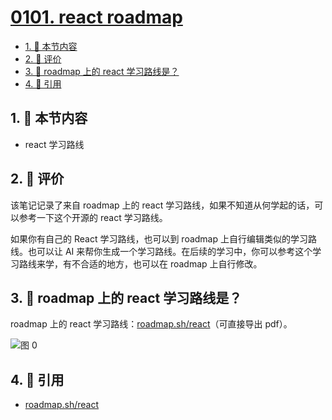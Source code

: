 # [0101. react roadmap](https://github.com/tnotesjs/TNotes.react/tree/main/notes/0101.%20react%20roadmap)

<!-- region:toc -->

- [1. 🎯 本节内容](#1--本节内容)
- [2. 🫧 评价](#2--评价)
- [3. 🤔 roadmap 上的 react 学习路线是？](#3--roadmap-上的-react-学习路线是)
- [4. 🔗 引用](#4--引用)

<!-- endregion:toc -->

## 1. 🎯 本节内容

- react 学习路线

## 2. 🫧 评价

该笔记记录了来自 roadmap 上的 react 学习路线，如果不知道从何学起的话，可以参考一下这个开源的 react 学习路线。

如果你有自己的 React 学习路线，也可以到 roadmap 上自行编辑类似的学习路线。也可以让 AI 来帮你生成一个学习路线。在后续的学习中，你可以参考这个学习路线来学，有不合适的地方，也可以在 roadmap 上自行修改。

## 3. 🤔 roadmap 上的 react 学习路线是？

roadmap 上的 react 学习路线：[roadmap.sh/react][1]（可直接导出 pdf）。

![图 0](https://cdn.jsdelivr.net/gh/tnotesjs/imgs@main/2025-06-23-19-06-26.png)

## 4. 🔗 引用

- [roadmap.sh/react][1]

[1]: https://roadmap.sh/react
